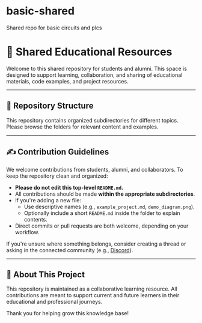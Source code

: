 # basic-shared
Shared repo for basic circuits and plcs

# 📘 Shared Educational Resources

Welcome to this shared repository for students and alumni. This space is designed to support learning, collaboration, and sharing of educational materials, code examples, and project resources.

---

## 📁 Repository Structure

This repository contains organized subdirectories for different topics. Please browse the folders for relevant content and examples.


---

## ✍️ Contribution Guidelines

We welcome contributions from students, alumni, and collaborators. To keep the repository clean and organized:

- **Please do not edit this top-level `README.md`.**
- All contributions should be made **within the appropriate subdirectories**.
- If you're adding a new file:
  - Use descriptive names (e.g., `example_project.md`, `demo_diagram.png`).
  - Optionally include a short `README.md` inside the folder to explain contents.
- Direct commits or pull requests are both welcome, depending on your workflow.

If you're unsure where something belongs, consider creating a thread or asking in the connected community (e.g., [Discord](https://discord.com/channels/1370083420763324627/1370084561744171058)).

---

## 🤝 About This Project

This repository is maintained as a collaborative learning resource. All contributions are meant to support current and future learners in their educational and professional journeys.

Thank you for helping grow this knowledge base!
